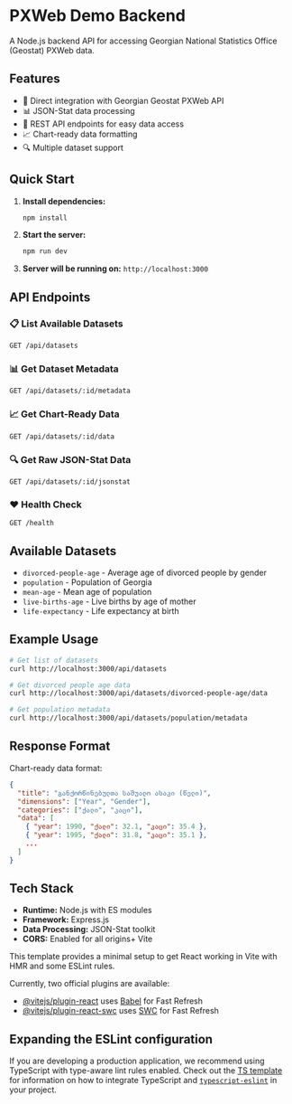 # PXWeb Demo Backend

A Node.js backend API for accessing Georgian National Statistics Office (Geostat) PXWeb data.

## Features

- 🔌 Direct integration with Georgian Geostat PXWeb API
- 📊 JSON-Stat data processing
- 🚀 REST API endpoints for easy data access
- 📈 Chart-ready data formatting
- 🔍 Multiple dataset support

## Quick Start

1. **Install dependencies:**
   ```bash
   npm install
   ```

2. **Start the server:**
   ```bash
   npm run dev
   ```

3. **Server will be running on:** `http://localhost:3000`

## API Endpoints

### 📋 List Available Datasets
```
GET /api/datasets
```

### 📊 Get Dataset Metadata
```
GET /api/datasets/:id/metadata
```

### 📈 Get Chart-Ready Data
```
GET /api/datasets/:id/data
```

### 🔍 Get Raw JSON-Stat Data
```
GET /api/datasets/:id/jsonstat
```

### ❤️ Health Check
```
GET /health
```

## Available Datasets

- `divorced-people-age` - Average age of divorced people by gender
- `population` - Population of Georgia
- `mean-age` - Mean age of population
- `live-births-age` - Live births by age of mother
- `life-expectancy` - Life expectancy at birth

## Example Usage

```bash
# Get list of datasets
curl http://localhost:3000/api/datasets

# Get divorced people age data
curl http://localhost:3000/api/datasets/divorced-people-age/data

# Get population metadata
curl http://localhost:3000/api/datasets/population/metadata
```

## Response Format

Chart-ready data format:
```json
{
  "title": "განქორწინებულთა საშუალო ასაკი (წელი)",
  "dimensions": ["Year", "Gender"],
  "categories": ["ქალი", "კაცი"],
  "data": [
    { "year": 1990, "ქალი": 32.1, "კაცი": 35.4 },
    { "year": 1995, "ქალი": 31.8, "კაცი": 35.1 },
    ...
  ]
}
```

## Tech Stack

- **Runtime:** Node.js with ES modules
- **Framework:** Express.js
- **Data Processing:** JSON-Stat toolkit
- **CORS:** Enabled for all origins+ Vite

This template provides a minimal setup to get React working in Vite with HMR and some ESLint rules.

Currently, two official plugins are available:

- [@vitejs/plugin-react](https://github.com/vitejs/vite-plugin-react/blob/main/packages/plugin-react) uses [Babel](https://babeljs.io/) for Fast Refresh
- [@vitejs/plugin-react-swc](https://github.com/vitejs/vite-plugin-react/blob/main/packages/plugin-react-swc) uses [SWC](https://swc.rs/) for Fast Refresh

## Expanding the ESLint configuration

If you are developing a production application, we recommend using TypeScript with type-aware lint rules enabled. Check out the [TS template](https://github.com/vitejs/vite/tree/main/packages/create-vite/template-react-ts) for information on how to integrate TypeScript and [`typescript-eslint`](https://typescript-eslint.io) in your project.

